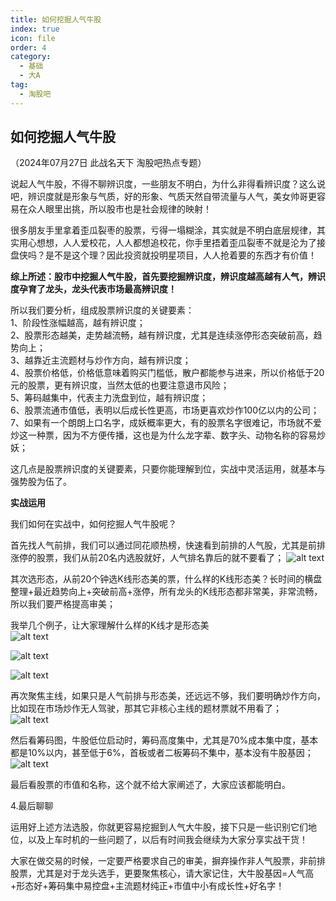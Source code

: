 ```yaml
---
title: 如何挖掘人气牛股
index: true
icon: file
order: 4
category:
  - 基础
  - 大A
tag:
  - 淘股吧
---
```


## 如何挖掘人气牛股  

（2024年07月27日 此战名天下 淘股吧热点专题）  

说起人气牛股，不得不聊辨识度，一些朋友不明白，为什么非得看辨识度？这么说吧，辨识度就是形象与气质，好的形象、气质天然自带流量与人气，美女帅哥更容易在众人眼里出挑，所以股市也是社会规律的映射！  

很多朋友手里拿着歪瓜裂枣的股票，亏得一塌糊涂，其实就是不明白底层规律，其实用心想想，人人爱校花，人人都想追校花，你手里捂着歪瓜裂枣不就是沦为了接盘侠吗？是不是这个理？因此投资就投明星项目，人人抢着要的东西才有价值！  

**综上所述：股市中挖掘人气牛股，首先要挖掘辨识度，辨识度越高越有人气，辨识度孕育了龙头，龙头代表市场最高辨识度！**  

所以我们要分析，组成股票辨识度的关键要素：  
1、阶段性涨幅越高，越有辨识度；  
2、股票形态越美，走势越流畅，越有辨识度，尤其是连续涨停形态突破前高，趋势向上；  
3、越靠近主流题材与炒作方向，越有辨识度；  
4、股票价格低，价格低意味着购买门槛低，散户都能参与进来，所以价格低于20元的股票，更有辨识度，当然太低的也要注意退市风险；  
5、筹码越集中，代表主力洗盘到位，越有辨识度；  
6、股票流通市值低，表明以后成长性更高，市场更喜欢炒作100亿以内的公司；  
7、如果有一个朗朗上口名字，成妖概率更大，有的股票名字很难记，市场就不爱炒这一种票，因为不方便传播，这也是为什么龙字辈、数字头、动物名称的容易炒妖；  

这几点是股票辨识度的关键要素，只要你能理解到位，实战中灵活运用，就基本与强势股为伍了。  

**实战运用**  

我们如何在实战中，如何挖掘人气牛股呢？  

首先找人气前排，我们可以通过同花顺热榜，快速看到前排的人气股，尤其是前排涨停的股票，我们从前20名内选股就好，人气排名靠后的就不要看了；
![alt text](hpcigwl7k5o6.png_760w.jpg)  

其次选形态，从前20个钟选K线形态美的票，什么样的K线形态美？长时间的横盘整理+最近趋势向上+突破前高+涨停，所有龙头的K线形态都非常美，非常流畅，所以我们要严格提高审美；  

我举几个例子，让大家理解什么样的K线才是形态美  
![alt text](tws64oxjiox5.png_760w.jpg)  

![alt text](qcc95i8bym5o.png_760w.jpg)  

![alt text](9495hv90p065.png_760w.jpg)  

再次聚焦主线，如果只是人气前排与形态美，还远远不够，我们要明确炒作方向，比如现在市场炒作无人驾驶，那其它非核心主线的题材票就不用看了；  
![alt text](vy4k6wjwbw5o.png_760w.jpg)  

然后看筹码图，牛股低位启动时，筹码高度集中，尤其是70%成本集中度，基本都是10%以内，甚至低于6%，首板或者二板筹码不集中，基本没有牛股基因；  
![alt text](cv064gypn5o6.png_760w.jpg)  

最后看股票的市值和名称，这个就不给大家阐述了，大家应该都能明白。  

4.最后聊聊  

运用好上述方法选股，你就更容易挖掘到人气大牛股，接下只是一些识别它们地位，以及上车时机的一些问题了，以后有时间我会继续为大家分享实战干货！  

大家在做交易的时候，一定要严格要求自己的审美，摒弃操作非人气股票，非前排股票，尤其是对于龙头选手，更要聚焦核心，请大家记住，大牛股基因=人气高+形态好+筹码集中易控盘+主流题材纯正+市值中小有成长性+好名字！  

